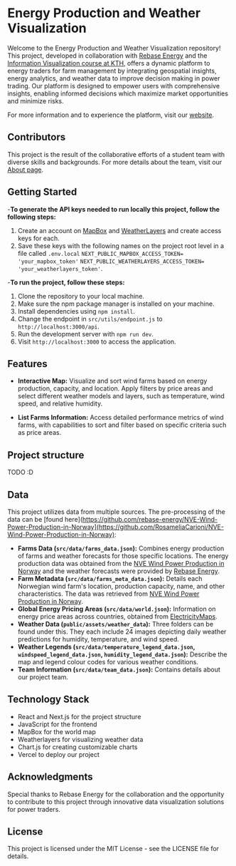 # Energy Production and Weather Visualization

Welcome to the Energy Production and Weather Visualization repository! This project, developed in collaboration with [Rebase Energy](https://www.rebase.energy/) and the [Information Visualization course at KTH](https://www.kth.se/student/kurser/kurs/DH2321?l=en), offers a dynamic platform to energy traders for farm management by integrating geospatial insights, energy analytics, and weather data to improve decision making in power trading. Our platform is designed to empower users with comprehensive insights, enabling informed decisions which maximize market opportunities and minimize risks.

For more information and to experience the platform, visit our [website](https://weather-visualization-rebase.vercel.app/).

## Contributors

This project is the result of the collaborative efforts of a student team with diverse skills and backgrounds. For more details about the team, visit our [About page](https://weather-visualization-rebase.vercel.app/about).

## Getting Started

-**To generate the API keys needed to run locally this project, follow the following steps:**
1. Create an account on [MapBox](https://www.mapbox.com/) and [WeatherLayers](https://weatherlayers.com/demo.html) and create access keys for each.
2. Save these keys with the following names on the project root level in a file called `.env.local` `NEXT_PUBLIC_MAPBOX_ACCESS_TOKEN= 'your_mapbox_token'` `NEXT_PUBLIC_WEATHERLAYERS_ACCESS_TOKEN= 'your_weatherlayers_token'`.

-**To run the project, follow these steps:** 
1. Clone the repository to your local machine.
2. Make sure the npm package manager is installed on your machine. 
3. Install dependencies using `npm install`.
4. Change the endpoint in `src/utils/endpoint.js` to `http://localhost:3000/api`. 
5. Run the development server with `npm run dev`.
6. Visit `http://localhost:3000` to access the application.

## Features

- **Interactive Map:** Visualize and sort wind farms based on energy production, capacity, and location. Apply filters by price areas and select different weather models and layers, such as temperature, wind speed, and relative humidity.

- **List Farms Information:** Access detailed performance metrics of wind farms, with capabilities to sort and filter based on specific criteria such as price areas.


## Project structure 
TODO :D 

## Data

This project utilizes data from multiple sources. The pre-processing of the data can be [found here](https://github.com/rebase-energy/NVE-Wind-Power-Production-in-Norway](https://github.com/RosameliaCarioni/NVE-Wind-Power-Production-in-Norway):

- **Farms Data (`src/data/farms_data.json`):** Combines energy production of farms and weather forecasts for those specific locations. The energy production data was obtained from the [NVE Wind Power Production in Norway](https://github.com/rebase-energy/NVE-Wind-Power-Production-in-Norway) and the weather forecasts were provided by [Rebase Energy](https://www.rebase.energy/).
- **Farm Metadata (`src/data/farms_meta_data.json`):** Details each Norwegian wind farm's location, production capacity, name, and other characteristics. The data was retrieved from [NVE Wind Power Production in Norway](https://github.com/rebase-energy/NVE-Wind-Power-Production-in-Norway).
- **Global Energy Pricing Areas (`src/data/world.json`):** Information on energy price areas across countries, obtained from [ElectricityMaps](https://github.com/electricitymaps/electricitymaps-contrib/tree/master/web/geo).
- **Weather Data (`public/assets/weather_data`):** Three folders can be found under this. They each include 24 images depicting daily weather predictions for humidity, temperature, and wind speed.
- **Weather Legends (`src/data/temperature_legend_data.json`, `windspeed_legend_data.json`, `humidity_legend_data.json`):** Describe the map and legend colour codes for various weather conditions.
- **Team Information (`src/data/team_data.json`):** Contains details about our project team.


## Technology Stack

- React and Next.js for the project structure
- JavaScript for the frontend
- MapBox for the world map
- Weatherlayers for visualizing weather data
- Chart.js for creating customizable charts
- Vercel to deploy our project



## Acknowledgments

Special thanks to Rebase Energy for the collaboration and the opportunity to contribute to this project through innovative data visualization solutions for power traders.

## License

This project is licensed under the MIT License - see the LICENSE file for details.







